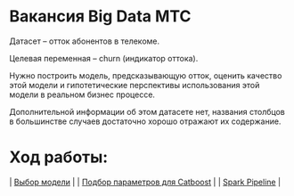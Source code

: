 # Вакансия Big Data МТС

Датасет – отток абонентов в телекоме. 

Целевая переменная – churn (индикатор оттока).

Нужно построить модель, предсказывающую отток, оценить качество этой модели и гипотетические перспективы использования этой модели в реальном бизнес процессе.

Дополнительной информации об этом датасете нет, названия столбцов в большинстве случаев достаточно хорошо отражают их содержание.

# Ход работы:

| [Выбор модели](https://github.com/loverberg/portfolio/blob/main/Big_Data_MTC/model_selection.ipynb)      |
| [Подбор параметров для Catboost](https://github.com/loverberg/portfolio/blob/main/Big_Data_MTC/CatBoostClassifier.ipynb)      |
| [Spark Pipeline](https://github.com/loverberg/portfolio/blob/main/Big_Data_MTC/PySparkWithCatBoostViaCoLab.ipynb)      | 
